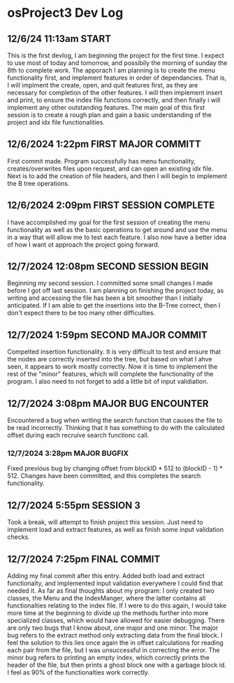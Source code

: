 # osProject3 Dev Log
## 12/6/24 11:13am START
  This is the first devlog, I am beginning the project for the first time. I expect to use most of today and tomorrow, and possibily the morning of sunday the 8th to complete work.
  The apporach I am planning is to create the menu functionality first, and implement features in order of dependancies. That is, I will implment the create, open, and quit features
  first, as they are necessary for completion of the other features. I will then implement insert and print, to ensure the index file functions correctly, and then finally i will
  implement any other outstanding features. The main goal of this first session is to create a rough plan and gain a basic understanding of the project and idx file functionalities.

## 12/6/2024 1:22pm FIRST MAJOR COMMITT
  First commit made. Program successfully has menu functionality, creates/overwrites files upon request, and can open an existing idx file. Next is to add the creation of file headers, and
  then I will begin to implement the B tree operations.

## 12/6/2024 2:09pm FIRST SESSION COMPLETE
  I have accomplished my goal for the first session of creating the menu functionality as well as the basic operations to get around and use the menu in a way that will allow me to test
  each feature. I also now have a better idea of how I want ot approach the project going forward.

## 12/7/2024 12:08pm SECOND SESSION BEGIN
  Beginning my second session. I committed some small changes I made before I got off last session. I am planning on finishing the project today, as writing and accessing the file has been
  a bit smoother than I initially anticipated. If I am able to get the insertions into the B-Tree correct, then I don't expect there to be too many other difficulties.

## 12/7/2024 1:59pm SECOND MAJOR COMMIT
  Compelted insertion functionality. It is very difficult to test and ensure that the nodes are correctly inserted into the tree, but based on what I ahve seen, it appears to work mostly correctly.
  Now it is time to implement the rest of the "minor" features, which will complete the functionality of the program. I also need to not forget to add a little bit of input validiation.

## 12/7/2024 3:08pm MAJOR BUG ENCOUNTER
  Encountered a bug when writing the search function that causes the file to be read incorrectly. Thinking that it has something to do with the calculated
  offset during each recruive search functionc call.

### 12/7/2024 3:28pm MAJOR BUGFIX
  Fixed previous bug by changing offset from blockID * 512 to (blockID - 1) * 512. Changes have been committed, and this completes the search functionality.

## 12/7/2024 5:55pm SESSION 3
  Took a break, will attempt to finish project this session. Just need to implement load and extract features, as well as finish some input validation
  checks.
  
## 12/7/2024 7:25pm FINAL COMMIT
  Adding my final commit after this entry. Added both load and extract functionalty, and implemented input validation everywhere I could find that needed it. As far as final thoughts about my program:
  I only created two classes, the Menu and the IndexManger, where the latter contains all functionalties relating to the index file. If I were to do this again, I would take more time at the beginning
  to divide up the methods further into more specialized classes, which would have allowed for easier debugging. There are only two bugs that I know about, one major and one minor. The major bug refers
  to the extract method only extracting data from the final block. I feel the solution to this lies once again the in offset calculations for reading each pair from the file, but I was unsuccessful in
  correcting the error. The minor bug refers to printing an empty index, which correctly prints the header of the file, but then prints a ghost block one with a garbage block id. I feel as 90% of the
  functionalties work correctly.
